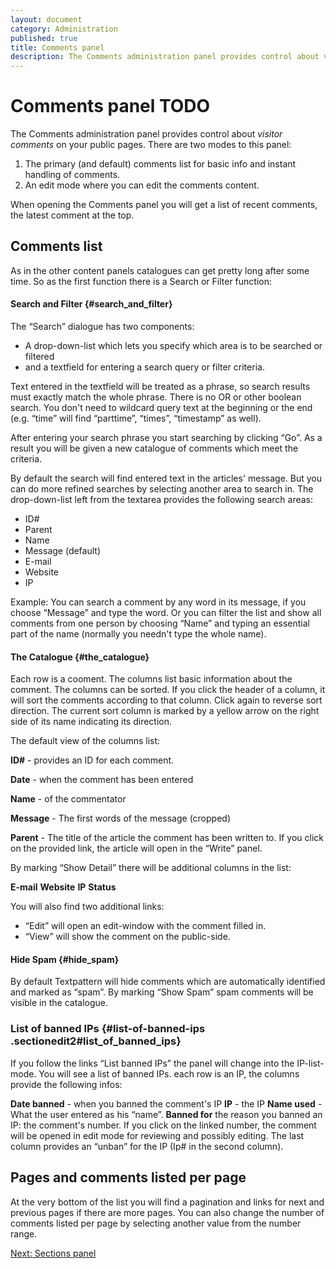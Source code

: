 ```yaml
---
layout: document
category: Administration
published: true
title: Comments panel
description: The Comments administration panel provides control about visitor comments on your public pages.
---
```


# Comments panel TODO

The Comments administration panel provides control about *visitor comments* on your public pages. There are two modes to this panel:

1. The primary (and default) comments list for basic info and instant handling of comments.
2. An edit mode where you can edit the comments content.

When opening the Comments panel you will get a list of recent comments, the latest comment at the top.

## Comments list

As in the other content panels catalogues can get pretty long after some time. So as the first function there is a Search or Filter function:

#### Search and Filter {#search_and_filter}

The “Search” dialogue has two components:

-   A drop-down-list which lets you specify which area is to be searched
    or filtered
-   and a textfield for entering a search query or filter criteria.

Text entered in the textfield will be treated as a phrase, so search
results must exactly match the whole phrase. There is no OR or other
boolean search. You don't need to wildcard query text at the beginning
or the end (e.g. “time” will find “parttime”, “times”, “timestamp” as
well).

After entering your search phrase you start searching by clicking “Go”.
As a result you will be given a new catalogue of comments which meet the
criteria.

By default the search will find entered text in the articles' message.
But you can do more refined searches by selecting another area to search
in. The drop-down-list left from the textarea provides the following
search areas:

-   ID\#
-   Parent
-   Name
-   Message (default)
-   E-mail
-   Website
-   IP

Example: You can search a comment by any word in its message, if you
choose “Message” and type the word. Or you can filter the list and show
all comments from one person by choosing “Name” and typing an essential
part of the name (normally you needn't type the whole name).

#### The Catalogue {#the_catalogue}

Each row is a cooment. The columns list basic information about the
comment. The columns can be sorted. If you click the header of a column,
it will sort the comments according to that column. Click again to
reverse sort direction. The current sort column is marked by a yellow
arrow on the right side of its name indicating its direction.

The default view of the columns list:

**ID\#** - provides an ID for each comment.

**Date** - when the comment has been entered

**Name** - of the commentator

**Message** - The first words of the message (cropped)

**Parent** - The title of the article the comment has been written to.
If you click on the provided link, the article will open in the “Write”
panel.

By marking “Show Detail” there will be additional columns in the list:

**E-mail** **Website** **IP** **Status**

You will also find two additional links:

-   “Edit” will open an edit-window with the comment filled in.
-   “View” will show the comment on the public-side.

#### Hide Spam {#hide_spam}

By default Textpattern will hide comments which are automatically
identified and marked as “spam”. By marking “Show Spam” spam comments
will be visible in the catalogue.

### List of banned IPs {#list-of-banned-ips .sectionedit2#list_of_banned_ips}

If you follow the links “List banned IPs” the panel will change into the
IP-list-mode. You will see a list of banned IPs. each row is an IP, the
columns provide the following infos:

**Date banned** - when you banned the comment's IP **IP** - the IP
**Name used** - What the user entered as his “name”. **Banned for** the
reason you banned an IP: the comment's number. If you click on the
linked number, the comment will be opened in edit mode for reviewing and
possibly editing. The last column provides an “unban” for the IP (Ip\#
in the second column).

## Pages and comments listed per page

At the very bottom of the list you will find a pagination and links for next and previous pages if there are more pages. You can also change the number of comments listed per page by selecting another value from the number range.

[Next: Sections panel](http://docs.textpattern.io/administration/sections-panel)
